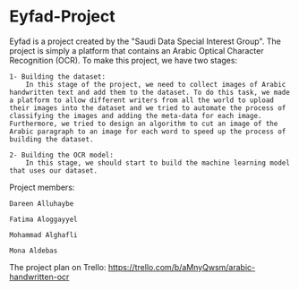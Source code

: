# Eyfad-Project

Eyfad is a project created by the "Saudi Data Special Interest Group". The project is simply a platform that contains an Arabic Optical Character Recognition (OCR). To make this project, we have two stages:

	1- Building the dataset:
		In this stage of the project, we need to collect images of Arabic handwritten text and add them to the dataset. To do this task, we made a platform to allow different writers from all the world to upload their images into the dataset and we tried to automate the process of classifying the images and adding the meta-data for each image. Furthermore, we tried to design an algorithm to cut an image of the Arabic paragraph to an image for each word to speed up the process of building the dataset.
	
	2- Building the OCR model:
		In this stage, we should start to build the machine learning model that uses our dataset.

Project members:

	Dareen Alluhaybe
	
	Fatima Aloggayyel
	
	Mohammad Alghafli
	
	Mona Aldebas
	
The project plan on Trello: https://trello.com/b/aMnyQwsm/arabic-handwritten-ocr
